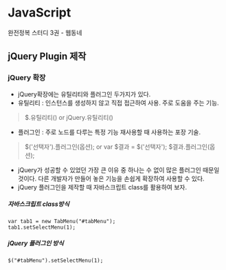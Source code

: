 # JavaScript
완전정복 스터디 3권 - 웹동네 

## jQuery Plugin 제작 

### jQuery 확장

- jQuery확장에는 유틸리티와 플러그인 두가지가 있다. 
 - 유틸리티 : 인스턴스를 생성하지 않고 직접 접근하여 사용. 주로 도움을 주는 기능. 
  > $.유틸리티()  or
  > jQuery.유틸리티()

 - 플러그인 : 주로 노드를 다루는 특정 기능 재사용할 때 사용하는 포장 기술. 
  > $('선택자').플러그인(옵션);  or 
  > var $결과 = $('선택자'); 
  > $결과.플러그인(옵션);

- jQuery가 성공할 수 있었던 가장 큰 이유 중 하나는 수 없이 많은 플러그인 때문일 것이다. 다른 개발자가 만들어 놓은 기능을 손쉽게 확장하여 사용할 수 있다.
- jQuery 플러그인을 제작할 때 자바스크립트 class를 활용하여 보자.  

##### 자바스크립트 class방식 
 ```
 var tab1 = new TabMenu("#tabMenu");
 tab1.setSelectMenu(1);
 ```

##### jQuery 플러그인 방식
 ```
 $("#tabMenu").setSelectMenu(1);
 ```

